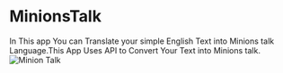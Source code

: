 # MinionsTalk
In This app You can Translate your simple English Text into Minions talk Language.This App Uses API to  Convert Your Text into Minions talk.
![Minion Talk](https://user-images.githubusercontent.com/61750538/135720373-23c56911-5a0e-4cab-b239-f3639ce98203.png)
